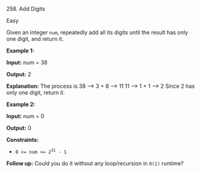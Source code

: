 258\. Add Digits

Easy

Given an integer `num`, repeatedly add all its digits until the result has only one digit, and return it.

**Example 1:**

**Input:** num = 38

**Output:** 2

**Explanation:** The process is 38 --> 3 + 8 --> 11 11 --> 1 + 1 --> 2 Since 2 has only one digit, return it.

**Example 2:**

**Input:** num = 0

**Output:** 0

**Constraints:**

*   <code>0 <= num <= 2<sup>31</sup> - 1</code>

**Follow up:** Could you do it without any loop/recursion in `O(1)` runtime?